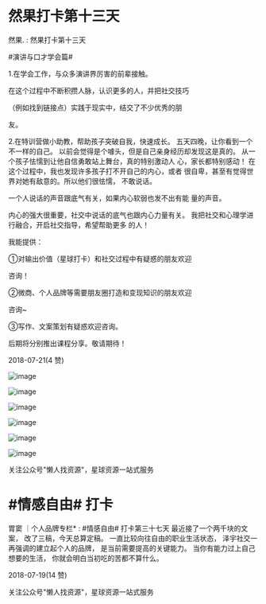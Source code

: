 # 然果打卡第十三天

然果. : 然果打卡第十三天

#演讲与口才学会篇#

1.在学会工作，与众多演讲界厉害的前辈接触。

在这个过程中不断积攒人脉，认识更多的人，并把社交技巧

（例如找到链接点）实践于现实中，结交了不少优秀的朋

友。

2.在特训营做小助教，帮助孩子突破自我，快速成长。 五天四晚，让你看到一个不一样的自己。 以前会觉得是个噱头，但是自己亲身经历却发现这是真的。 从一个孩子怯懦到让他自信勇敢站上舞台，真的特别激动人 心，家长都特别感动！ 在这个过程中，我也发现许多孩子打不开自己的内心，或者 很自卑，甚至有觉得世界对她有敌意的。所以他们很怯懦， 不敢说话。

一个人说话的声音跟底气有关，如果内心软弱也发不出有能 量的声音。

内心的强大很重要，社交中说话的底气也跟内心力量有关。 我把社交和心理学进行融合，开启社交指导，希望帮助更多 的人！

我能提供：

①对输出价值（星球打卡）和社交过程中有疑惑的朋友欢迎

咨询！

②微商、个人品牌等需要朋友圈打造和变现知识的朋友欢迎

咨询~

③写作、文案策划有疑惑欢迎咨询。

后期将分别推出课程分享。敬请期待！

2018-07-21(4 赞)

![image](img/Image_777.png)

![image](img/Image_778.png)

![image](img/Image_779.png)

![image](img/Image_780.png)

![image](img/Image_781.png)

![image](img/Image_782.png)

关注公众号"懒人找资源"，星球资源一站式服务

# #情感自由# 打卡

胃窦 ｜个人品牌专栏* : #情感自由# 打卡第三十七天 最近接了一个两千块的文案， 改了三稿，今天总算定稿。 一直比较向往自由的职业生活状态， 泽宇社交一再强调的建立起个人的品牌， 是当前需要提高的关键能力。 当你有能力过上自己想要的生活， 你就会明白当初吃的苦都不算什么。

2018-07-19(14 赞)

关注公众号"懒人找资源"，星球资源一站式服务